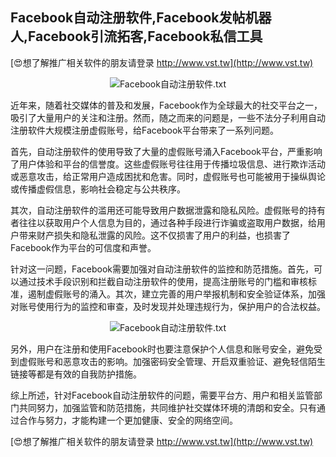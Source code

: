 ## **Facebook自动注册软件,Facebook发帖机器人,Facebook引流拓客,Facebook私信工具**

[😍想了解推广相关软件的朋友请登录 http://www.vst.tw](http://www.vst.tw)

 <center><img src="https://vst.tw/MP4/tuiguang/png/7.png" alt="Facebook自动注册软件.txt"></center>

近年来，随着社交媒体的普及和发展，Facebook作为全球最大的社交平台之一，吸引了大量用户的关注和注册。然而，随之而来的问题是，一些不法分子利用自动注册软件大规模注册虚假账号，给Facebook平台带来了一系列问题。

首先，自动注册软件的使用导致了大量的虚假账号涌入Facebook平台，严重影响了用户体验和平台的信誉度。这些虚假账号往往用于传播垃圾信息、进行欺诈活动或恶意攻击，给正常用户造成困扰和危害。同时，虚假账号也可能被用于操纵舆论或传播虚假信息，影响社会稳定与公共秩序。

其次，自动注册软件的滥用还可能导致用户数据泄露和隐私风险。虚假账号的持有者往往以获取用户个人信息为目的，通过各种手段进行诈骗或盗取用户数据，给用户带来财产损失和隐私泄露的风险。这不仅损害了用户的利益，也损害了Facebook作为平台的可信度和声誉。

针对这一问题，Facebook需要加强对自动注册软件的监控和防范措施。首先，可以通过技术手段识别和拦截自动注册软件的使用，提高注册账号的门槛和审核标准，遏制虚假账号的涌入。其次，建立完善的用户举报机制和安全验证体系，加强对账号使用行为的监控和审查，及时发现并处理违规行为，保护用户的合法权益。

 <center><img src="https://vst.tw/MP4/tuiguang/png/4.png" alt="Facebook自动注册软件.txt"></center>

另外，用户在注册和使用Facebook时也要注意保护个人信息和账号安全，避免受到虚假账号和恶意攻击的影响。加强密码安全管理、开启双重验证、避免轻信陌生链接等都是有效的自我防护措施。

综上所述，针对Facebook自动注册软件的问题，需要平台方、用户和相关监管部门共同努力，加强监管和防范措施，共同维护社交媒体环境的清朗和安全。只有通过合作与努力，才能构建一个更加健康、安全的网络空间。

[😍想了解推广相关软件的朋友请登录 http://www.vst.tw](http://www.vst.tw)



